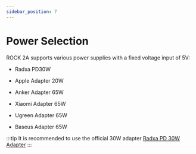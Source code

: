 ```yaml
---
sidebar_position: 7
---
```


# Power Selection

ROCK 2A supports various power supplies with a fixed voltage input of 5V:

- Radxa PD30W

- Apple Adapter 20W

- Anker Adapter 65W

- Xiaomi Adapter 65W

- Ugreen Adapter 65W

- Baseus Adapter 65W

:::tip
It is recommended to use the official 30W adapter [Radxa PD 30W Adapter](../../../accessories/pd_30w)
:::
